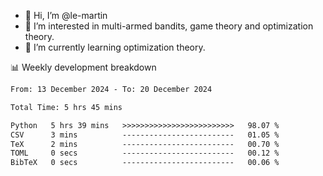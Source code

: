 - 👋 Hi, I’m @le-martin
- 👀 I’m interested in multi-armed bandits, game theory and optimization theory.
- 🌱 I’m currently learning optimization theory.
<!---- 💞️ I’m looking to collaborate on ...
- 📫 How to reach me ...-->

<!---
Tutorial for using WakaTime stats in GitHub profile: https://github.com/athul/waka-readme
-->

📊 Weekly development breakdown
<!--START_SECTION:waka-->

```txt
From: 13 December 2024 - To: 20 December 2024

Total Time: 5 hrs 45 mins

Python   5 hrs 39 mins   >>>>>>>>>>>>>>>>>>>>>>>>>   98.07 %
CSV      3 mins          -------------------------   01.05 %
TeX      2 mins          -------------------------   00.70 %
TOML     0 secs          -------------------------   00.12 %
BibTeX   0 secs          -------------------------   00.06 %
```

<!--END_SECTION:waka-->

<!---
le-martin/le-martin is a ✨ special ✨ repository because its `README.md` (this file) appears on your GitHub profile.
You can click the Preview link to take a look at your changes.
--->
